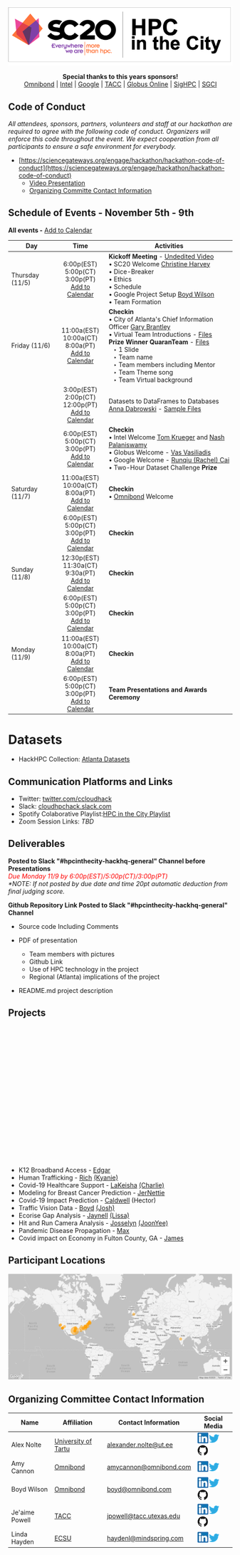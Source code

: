 <HEAD>
  <script src="//cdn.wordart.com/wordart.min.js" async defer></script>
</HEAD>
 
![HPCintheCity](images/HPCinthecity.png)
<p align="center">
  <strong>Special thanks to this years sponsors!</strong><br>
  <a href="http://www.omnibond.com/">Omnibond</a> |
  <a href="http://www.intel.com">Intel</a> |
  <a href="https://cloud.google.com/">Google</a> |
  <a href="http://tacc.utexas.edu">TACC</a> |
  <a href="https://www.globus.org/">Globus Online</a> |
  <a href="http://https://www.sighpc.org/">SigHPC</a> |
  <a href="https://sciencegateways.org/">SGCI</a>
</p>

## [](#code-of-conduct) Code of Conduct
_All attendees, sponsors, partners, volunteers and staff at our hackathon are required to agree with the following code of conduct. Organizers will enforce this code throughout the event. We expect cooperation from all participants to ensure a safe environment for everybody._
- [https://sciencegateways.org/engage/hackathon/hackathon-code-of-conduct](https://sciencegateways.org/engage/hackathon/hackathon-code-of-conduct)
  - [Video Presentation](https://youtu.be/4P8sEZDsKaQ)
  - [Organizing Committe Contact Information](#organizers-contact-information)



## [](#schedule-of-events) Schedule of Events - November 5th - 9th 
**All events -** <a href="ics_files/HPCintheCity-Events.ics">Add to Calendar</a>  


| Day | Time | Activities |
|-----------|:------------------------:|----------------------------|
| Thursday (11/5) | 6:00p(EST)<br>5:00p(CT)<br>3:00p(PT)<br> <a href="ics_files/ThursdayPM.ics">Add to Calendar</a> |  **Kickoff Meeting** - [Undedited Video](https://utexas.zoom.us/rec/share/v4S1KJNDGo2Qk7W_90uWacVr9nnUaphjqweZNGPC-fhT0-Da598ulmSTTQM1OCCU.CwCsiguBRbsk6wB8) <br> • SC20 Welcome [Christine Harvey](https://www.linkedin.com/in/itsharveytime/) <br> • Dice-Breaker <br> • Ethics <br> • Schedule <br> • Google Project Setup [Boyd Wilson](https://www.linkedin.com/in/boydwilson/) <br> • Team Formation |
| Friday (11/6) | 11:00a(EST)<br>10:00a(CT)<br>8:00a(PT)<br> <a href="ics_files/FridayAM.ics">Add to Calendar</a> |  **Checkin** <br> • City of Atlanta's Chief Information Officer [Gary Brantley](https://www.linkedin.com/in/garybrantley/) <br> • Virtual Team Introductions - [Files](https://github.com/jeaimehp/HackHPC-HPCintheCity20/tree/gh-pages/Team-Introductions) <br> **Prize Winner QuaranTeam** - [Files](https://github.com/jeaimehp/HackHPC-HPCintheCity20/tree/gh-pages/Team-Introductions/QuaranTeam) <br>  &ensp; ‣ 1 Slide <br>  &ensp; ‣ Team name <br>  &ensp; ‣ Team members including Mentor <br>  &ensp; ‣ Team Theme song <br>  &ensp; ‣ Team Virtual background |
|  | 3:00p(EST)<br>2:00p(CT)<br>12:00p(PT)<br> <a href="ics_files/Friday-DataCarpentry.ics">Add to Calendar</a> |  Datasets to DataFrames to Databases <br> [Anna Dabrowski](https://www.linkedin.com/in/ajdabrowski/) - [Sample Files](https://github.com/jeaimehp/HackHPC-HPCintheCity20/tree/gh-pages/data-carpentry)|
|  | 6:00p(EST)<br>5:00p(CT)<br>3:00p(PT)<br> <a href="ics_files/FridayPM.ics">Add to Calendar</a> |  **Checkin** <br> • Intel Welcome [Tom Krueger](https://www.linkedin.com/in/tomkrueger1/) and [Nash Palaniswamy](https://www.linkedin.com/in/nash-palaniswamy-045501/)  <br> • Globus Welcome - [Vas Vasiliadis](https://www.linkedin.com/in/vasiliadis/) <br> • Google Welcome - [Runqiu (Rachel) Cai](https://www.linkedin.com/in/rqcai/) <br> • Two-Hour Dataset Challenge **Prize** |
| Saturday (11/7) | 11:00a(EST)<br>10:00a(CT)<br>8:00a(PT)<br> <a href="ics_files/SaturdayAM.ics">Add to Calendar</a> |  **Checkin** <br> • [Omnibond](http://www.omnibond.com/) Welcome|
|  | 6:00p(EST)<br>5:00p(CT)<br>3:00p(PT)<br> <a href="ics_files/SaturdaydayPM.ics">Add to Calendar</a> |  **Checkin** |
| Sunday (11/8) | 12:30p(EST)<br>11:30a(CT)<br>9:30a(PT)<br> <a href="ics_files/SundayAM.ics">Add to Calendar</a> |  **Checkin** |
|  | 6:00p(EST)<br>5:00p(CT)<br>3:00p(PT)<br> <a href="ics_files/SundayPM.ics">Add to Calendar</a> |  **Checkin** |
| Monday (11/9) | 11:00a(EST)<br>10:00a(CT)<br>8:00a(PT)<br> <a href="ics_files/MondayAM.ics">Add to Calendar</a> |  **Checkin** |
|  | 6:00p(EST)<br>5:00p(CT)<br>3:00p(PT)<br> <a href="ics_files/FinalPresentations.ics">Add to Calendar</a> |  **Team Presentations and Awards Ceremony** |

# [](#datasets) Datasets
- HackHPC Collection: [Atlanta Datasets](http://hackhpc.org/data/)


## [](#links) Communication Platforms and Links
- Twitter: [twitter.com/ccloudhack](https://twitter.com/ccloudhack)
- Slack: [cloudhpchack.slack.com](https://cloudhpchack.slack.com)
- Spotify Colaborative Playlist:[HPC in the City Playlist](https://open.spotify.com/playlist/2coSAPXHrSJW87L23J5I5P?si=b4jB4qxvRPWjVMlrXf2ZVg) 
- Zoom Session Links: _TBD_

## [](#deliverables) Deliverables
**Posted to Slack "#hpcinthecity-hackhq-general" Channel before Presentations**
<br><i><font color='red'>Due Monday 11/9 by 6:00p(EST)/5:00p(CT)/3:00p(PT)</font></i>
<br>_*NOTE: If not posted by due date and time 20pt automatic deduction from final judging score._

**Github Repository Link Posted to Slack "#hpcinthecity-hackhq-general" Channel**
- Source code Including Comments
- PDF of presentation
  - Team members with pictures
  - Github Link
  - Use of HPC technology in the project
  - Regional (Atlanta) implications of the project

- README.md project description

## [](#projects) Projects

<div style="width: 300px; height: 300px;" data-wordart-src="//cdn.wordart.com/json/39rsyqlu1nx0" data-wordart-show-attribution></div> 

- K12 Broadband Access - [Edgar](https://www.linkedin.com/in/edgargarza7/)
- Human Trafficking - [Rich](https://www.linkedin.com/in/richasay/) [(Kyanie)](https://www.linkedin.com/in/kyanie-waters-6a7425146/) 
- Covid-19 Healthcare Support - [LaKeisha](mailto:lakeisharb@gmail.com?subject=[HPC-in-the-City]) [(Charlie)](https://www.linkedin.com/in/charlie-dey-0031317a/) 
- Modeling for Breast Cancer Prediction - [JerNettie](https://www.linkedin.com/in/jaburney/) 
- Covid-19 Impact Prediction - [Caldwell](https://www.linkedin.com/in/rebecca-caldwell-0434256/) (Hector) 
- Traffic Vision Data - [Boyd](https://www.linkedin.com/in/boydwilson/) [(Josh)](https://www.linkedin.com/in/joshua-kissel-201a4895/) 
- Ecorise Gap Analysis - [Jaynell](https://www.linkedin.com/in/jaynell-nicholson/) [(Lissa)](https://www.linkedin.com/in/melissa-pearson-089814103/) 
- Hit and Run Camera Analysis - [Josselyn](https://www.linkedin.com/in/josselyn-salgado-09b582187/) [(JoonYee)](https://www.linkedin.com/in/jychuah/) 
- Pandemic Disease Propagation - [Max](https://www.linkedin.com/in/maxcurie/) 
- Covid impact on Economy in Fulton County, GA - [James](https://www.linkedin.com/in/james-belton-2934226/) 

## [](#participant-locations) Participant Locations

![Participant Locations](images/Participants.png)

## [](#organizing-committee) Organizing Committee Contact Information 

| Name | Affiliation | Contact Information | Social Media
|-----------------------|--------------|----------------------------|----------------------------|
| Alex Nolte| [University of Tartu]( http://www.ut.ee/en)| [alexander.nolte@ut.ee](mailto:alexander.nolte@ut.ee?subject=[HackHPC-SC20]) | [![LinkedIn](images/linkedinicon.jpeg)]( https://www.linkedin.com/in/alexandernolte/)[![Twitter](images/twittericon.png)](https://twitter.com/alexander_nolte)[![Github](images/githubicon.png)](https://alexandernolte.github.io/)|
| Amy Cannon| [Omnibond]( http://www.omnibond.com/)| [amycannon@omnibond.com](mailto:amycannon@omnibond.com?subject=[HackHPC-SC20]) | [![LinkedIn](images/linkedinicon.jpeg)]( https://www.linkedin.com/in/amy-cannon-46230b31/)[![Twitter](images/twittericon.png)](https://twitter.com/amy__cannon) |
| Boyd Wilson| [Omnibond]( http://www.omnibond.com/)| [boyd@omnibond.com](mailto:boyd@omnibond.com?subject=[HackHPC-SC20]) | [![LinkedIn](images/linkedinicon.jpeg)]( https://www.linkedin.com/in/boydwilson/)[![Twitter](images/twittericon.png)](https://twitter.com/boydwilson)[![Github](images/githubicon.png)](https://github.com/omnibond) |
| Je'aime Powell | [TACC](http://www.tacc.utexas.edu/) | [jpowell@tacc.utexas.edu](mailto:jpowell@tacc.utexas.edu?subject=[HackHPC-SC20]) | [![LinkedIn](images/linkedinicon.jpeg)](https://www.linkedin.com/in/jeaimehp/)[![Twitter](images/twittericon.png)](https://twitter.com/jeaimehp)[![Github](images/githubicon.png)](https://github.com/jeaimehp) |
| Linda Hayden | [ECSU](http://nia.ecsu.edu/) | [haydenl@mindspring.com](mailto:haydenl@mindspring.com?subject=[HackHPC-SC20]) | [![LinkedIn](images/linkedinicon.jpeg)]( https://www.linkedin.com/in/linda-hayden-5a8b424/)[![Twitter](images/twittericon.png)](https://twitter.com/lhaydenecsu)|



